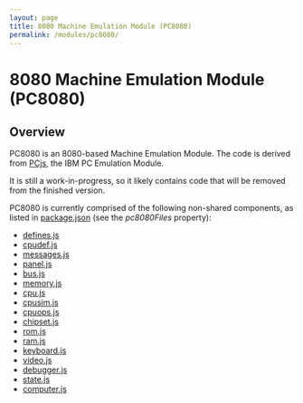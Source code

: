 ```yaml
---
layout: page
title: 8080 Machine Emulation Module (PC8080)
permalink: /modules/pc8080/
---
```


8080 Machine Emulation Module (PC8080)
===

Overview
---
PC8080 is an 8080-based Machine Emulation Module.  The code is derived from [PCjs](/modules/pcjs/),
the IBM PC Emulation Module.

It is still a work-in-progress, so it likely contains code that will be removed from the finished version.

PC8080 is currently comprised of the following non-shared components, as listed in [package.json](../../package.json)
(see the *pc8080Files* property):

* [defines.js](/modules/pc8080/lib/defines.js)
* [cpudef.js](/modules/pc8080/lib/cpudef.js)
* [messages.js](/modules/pc8080/lib/messages.js)
* [panel.js](/modules/pc8080/lib/panel.js)
* [bus.js](/modules/pc8080/lib/bus.js)
* [memory.js](/modules/pc8080/lib/memory.js)
* [cpu.js](/modules/pc8080/lib/cpu.js)
* [cpusim.js](/modules/pc8080/lib/cpusim.js)
* [cpuops.js](/modules/pc8080/lib/cpuops.js)
* [chipset.js](/modules/pc8080/lib/chipset.js)
* [rom.js](/modules/pc8080/lib/rom.js)
* [ram.js](/modules/pc8080/lib/ram.js)
* [keyboard.js](/modules/pc8080/lib/keyboard.js)
* [video.js](/modules/pc8080/lib/video.js)
* [debugger.js](/modules/pc8080/lib/debugger.js)
* [state.js](/modules/pc8080/lib/state.js)
* [computer.js](/modules/pc8080/lib/computer.js)
